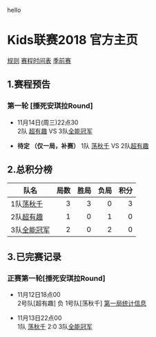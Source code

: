 ﻿hello
# Kids联赛2018 官方主页

[规则](rule.md) [赛程时间表](schedule.md) [季前赛](score.md)

## 1.赛程预告
### 第一轮 [捶死安琪拉Round]
 
 - 11月14日(周三)22点30    
 2队 [超有趣](team2.md) VS  3队[全能冠军](team3.md)

 -  **待定    （仅一局，补赛）**
  1队 [荡秋千](team1.md) VS  2队[超有趣](team2.md)

## 2.总积分榜

| 队名         | 局数 | 胜局 | 负局 |  积分 |
|-------------| --: | --: | --: | --: |
| 1队[荡秋千](team1.md)   | 3  | 3  | 0 | 3 |
| 2队[超有趣](team2.md)   | 1  | 0  | 1 | 0 |
| 3队[全能冠军](team3.md) | 2  | 0  | 2 | 0 |

## 3.已完赛记录
### 正赛第一轮[捶死安琪拉Round]
- 11月12日18点00    
2号队[超有趣]  负  1号队[荡秋千] 
[第一局统计信息](https://upload.cc/i4/BuHOi.jpg)


- 11月13日22点00    
 1队 [荡秋千](team1.md)  2:0 3队[全能冠军](team3.md)


